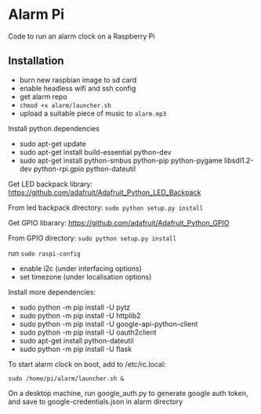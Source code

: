 # Alarm Pi

Code to run an alarm clock on a Raspberry Pi

## Installation

- burn new raspbian image to sd card
- enable headless wifi and ssh config
- get alarm repo
- `chmod +x alarm/launcher.sh`
- upload a suitable piece of music to `alarm.mp3`

Install python dependencies

 - sudo apt-get update
 - sudo apt-get install build-essential python-dev
 - sudo apt-get install python-smbus python-pip python-pygame libsdl1.2-dev python-rpi.gpio python-dateutil

Get LED backpack library: https://github.com/adafruit/Adafruit_Python_LED_Backpack

From led backpack directory: `sudo python setup.py install`

Get GPIO libarary: https://github.com/adafruit/Adafruit_Python_GPIO

From GPIO directory: `sudo python setup.py install`

run `sudo raspi-config`

- enable i2c (under interfacing options)
- set timezone (under localisation options)

Install more dependencies:

- sudo python -m pip install -U pytz
- sudo python -m pip install -U httplib2
- sudo python -m pip install -U google-api-python-client
- sudo python -m pip install -U oauth2client
- sudo apt-get install python-dateutil
- sudo python -m pip install -U flask

To start alarm clock on boot, add to /etc/rc.local:

`sudo /home/pi/alarm/launcher.sh &`

On a desktop machine, run google_auth.py to generate google auth token, and save to google-credentials.json in alarm directory
